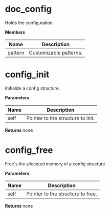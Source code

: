 # doc_config
Holds the configuration.

**Members**

**Name** | **Description**
-------- | ---------------
pattern | Customizable patterns.


# config_init
Initialize a config structure.

**Parameters**

**Name** | **Description**
-------- | ---------------
self | Pointer to the structure to init.

**Returns**
none

# config_free
Free's the allocated memory of a config
structure.

**Parameters**

**Name** | **Description**
-------- | ---------------
self | Pointer to the structure to free.

**Returns**
none
